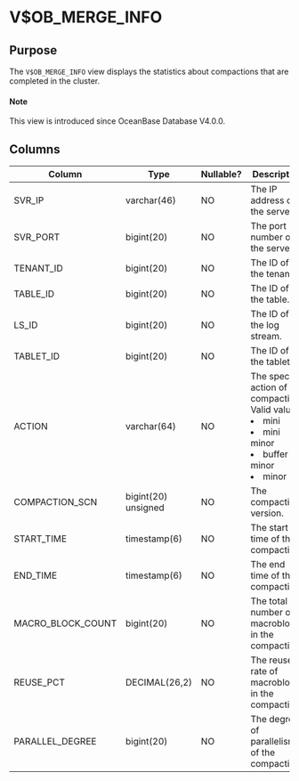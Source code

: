 # V$OB_MERGE_INFO

## Purpose

The `V$OB_MERGE_INFO` view displays the statistics about compactions that are completed in the cluster.

<main id="notice" type='explain'>
  <h4>Note</h4>
  <p>This view is introduced since OceanBase Database V4.0.0. </p>
</main>

## Columns

| Column | Type | Nullable? | Description |
|-------------------|---------------|------------|-----------------------------------------------------------------------------------------------------|
| SVR_IP | varchar(46) | NO | The IP address of the server. |
| SVR_PORT | bigint(20) | NO | The port number of the server. |
| TENANT_ID | bigint(20) | NO | The ID of the tenant. |
| TABLE_ID | bigint(20) | NO | The ID of the table. |
| LS_ID | bigint(20) | NO | The ID of the log stream. |
| TABLET_ID | bigint(20) | NO | The ID of the tablet. |
| ACTION | varchar(64) | NO | The specific action of the compaction. Valid values: <li> mini   <li> mini minor   <li> buffer minor   <li> minor |
| COMPACTION_SCN | bigint(20) unsigned | NO | The compaction version. |
| START_TIME | timestamp(6) | NO | The start time of the compaction. |
| END_TIME | timestamp(6) | NO | The end time of the compaction. |
| MACRO_BLOCK_COUNT | bigint(20) | NO | The total number of macroblocks in the compaction. |
| REUSE_PCT | DECIMAL(26,2) | NO | The reuse rate of macroblocks in the compaction. |
| PARALLEL_DEGREE | bigint(20) | NO | The degree of parallelism of the compaction. |
